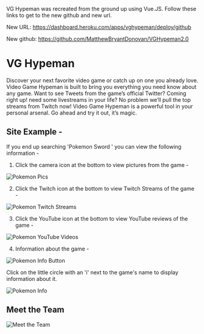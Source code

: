 VG Hypeman was recreated from the ground up using Vue.JS. Follow these links to get to the new github and new url.

New URL: https://dashboard.heroku.com/apps/vghypeman/deploy/github

New github: https://github.com/MatthewBryantDonovan/VGHypeman2.0

# VG Hypeman

Discover your next favorite video game or catch up on one you already love. Video Game Hypeman is built to bring you everything you need know about any game. Want to see Tweets from the game’s official Twitter? Coming right up! need some livestreams in your life? No problem we’ll pull the top streams from Twitch now! Video Game Hypeman is a powerful tool in your personal arsenal. Go ahead and try it out, it’s magic.

## Site Example -

If you end up searching 'Pokemon Sword ' you can view the following information -

1) Click the camera icon at the bottom to view pictures from the game -

![Pokemon Pics](./readme_pics/pkmnPics.PNG)

2) Click the Twitch icon at the bottom to view Twitch Streams of the game -

![Pokemon Twitch Streams](./readme_pics/pkmnTwitch.PNG)

3) Click the YouTube icon at the bottom to view YouTube reviews of the game -

![Pokemon YouTube Videos](./readme_pics/pkmnYoutube.PNG)

4) Information about the game - 

![Pokemon Info Button](./readme_pics/pkmnInfoButton.PNG)


Click on the little circle with an 'i' next to the game's name to display information about it.

![Pokemon Info](./readme_pics/pkmnInfo.PNG)


## Meet the Team

![Meet the Team](./readme_pics/meetTheTeamImage.png)


